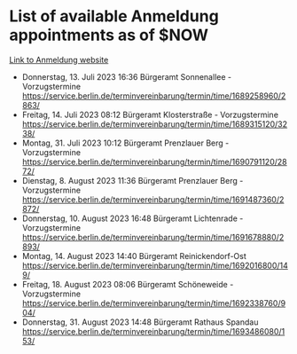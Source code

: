 # List of available Anmeldung appointments as of $NOW
[Link to Anmeldung website](https://service.berlin.de/terminvereinbarung/termin/tag.php?termin=1&anliegen[]=120686&dienstleisterlist=122210,122217,327316,122219,327312,122227,327314,122231,327346,122243,327348,122254,122252,329742,122260,329745,122262,329748,122271,327278,122273,327274,122277,327276,330436,122280,327294,122282,327290,122284,327292,122291,327270,122285,327266,122286,327264,122296,327268,150230,329760,122297,327286,122294,327284,122312,329763,122314,329775,122304,327330,122311,327334,122309,327332,317869,122281,327352,122279,329772,122283,122276,327324,122274,327326,122267,329766,122246,327318,122251,327320,122257,327322,122208,327298,122226,327300&herkunft=http%3A%2F%2Fservice.berlin.de%2Fdienstleistung%2F120686%2F)
- Donnerstag, 13. Juli 2023 16:36 Bürgeramt Sonnenallee - Vorzugstermine https://service.berlin.de/terminvereinbarung/termin/time/1689258960/2863/
- Freitag, 14. Juli 2023 08:12 Bürgeramt Klosterstraße - Vorzugstermine https://service.berlin.de/terminvereinbarung/termin/time/1689315120/3238/
- Montag, 31. Juli 2023 10:12 Bürgeramt Prenzlauer Berg - Vorzugstermine https://service.berlin.de/terminvereinbarung/termin/time/1690791120/2872/
- Dienstag, 8. August 2023 11:36 Bürgeramt Prenzlauer Berg - Vorzugstermine https://service.berlin.de/terminvereinbarung/termin/time/1691487360/2872/
- Donnerstag, 10. August 2023 16:48 Bürgeramt Lichtenrade - Vorzugstermine https://service.berlin.de/terminvereinbarung/termin/time/1691678880/2893/
- Montag, 14. August 2023 14:40 Bürgeramt Reinickendorf-Ost https://service.berlin.de/terminvereinbarung/termin/time/1692016800/149/
- Freitag, 18. August 2023 08:06 Bürgeramt Schöneweide - Vorzugstermine https://service.berlin.de/terminvereinbarung/termin/time/1692338760/904/
- Donnerstag, 31. August 2023 14:48 Bürgeramt Rathaus Spandau https://service.berlin.de/terminvereinbarung/termin/time/1693486080/153/
